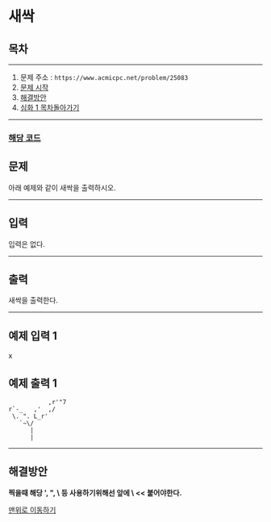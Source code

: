 # 새싹

## 목차
___
1. 문제 주소 : `https://www.acmicpc.net/problem/25083`
2. [문제 시작](#문제)
3. [해결방안](#해결방안)
4. [심화 1 목차돌아가기](../README.md)
___

### [해당 코드](./새싹.java)

## 문제
아래 예제와 같이 새싹을 출력하시오.
___
## 입력

입력은 없다.
___
## 출력

새싹을 출력한다.
___

## 예제 입력 1
x

## 예제 출력 1

```
           ,r'"7
r`-_   ,'  ,/
 \. ". L_r'
   `~\/
      |
      |
```
---

## 해결방안
**찍을때 해당 ', ", \ 등 사용하기위해선 앞에 \ << 붙어야한다.** <br>

[맨위로 이동하기](#새싹)